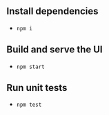 ## Install dependencies

- `npm i`

## Build and serve the UI

- `npm start`

## Run unit tests

- `npm test`
